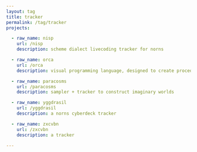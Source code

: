 ```yaml
---
layout: tag
title: tracker
permalink: /tag/tracker
projects:

  - raw_name: nisp
    url: /nisp
    description: scheme dialect livecoding tracker for norns

  - raw_name: orca
    url: /orca
    description: visual programming language, designed to create procedural sequencers on the fly

  - raw_name: paracosms
    url: /paracosms
    description: sampler + tracker to construct imaginary worlds

  - raw_name: yggdrasil
    url: /yggdrasil
    description: a norns cyberdeck tracker

  - raw_name: zxcvbn
    url: /zxcvbn
    description: a tracker

---
```


